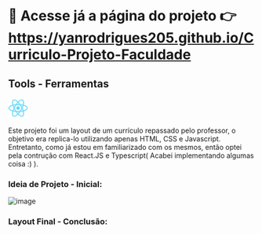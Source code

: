 #  🤝 Acesse já a página do projeto 👉 https://yanrodrigues205.github.io/Curriculo-Projeto-Faculdade

## Tools - Ferramentas
 <img alt='Yan Framework React' aling='center' width='40' heigth='40' src='https://raw.githubusercontent.com/devicons/devicon/master/icons/react/react-original.svg' class='language     React'>

Este projeto foi um layout de um currículo repassado pelo professor, o objetivo era replica-lo utilizando apenas HTML, CSS e Javascript. Entretanto, como já estou em familiarizado com os mesmos, então optei pela contrução com React.JS e Typescript( Acabei implementando algumas coisa :) ).


### Ideia de Projeto - Inicial:
![image](https://user-images.githubusercontent.com/92941649/226728901-c3335fa2-4f81-4b4c-a23c-ccfe6f134643.png)


### Layout Final - Conclusão:
